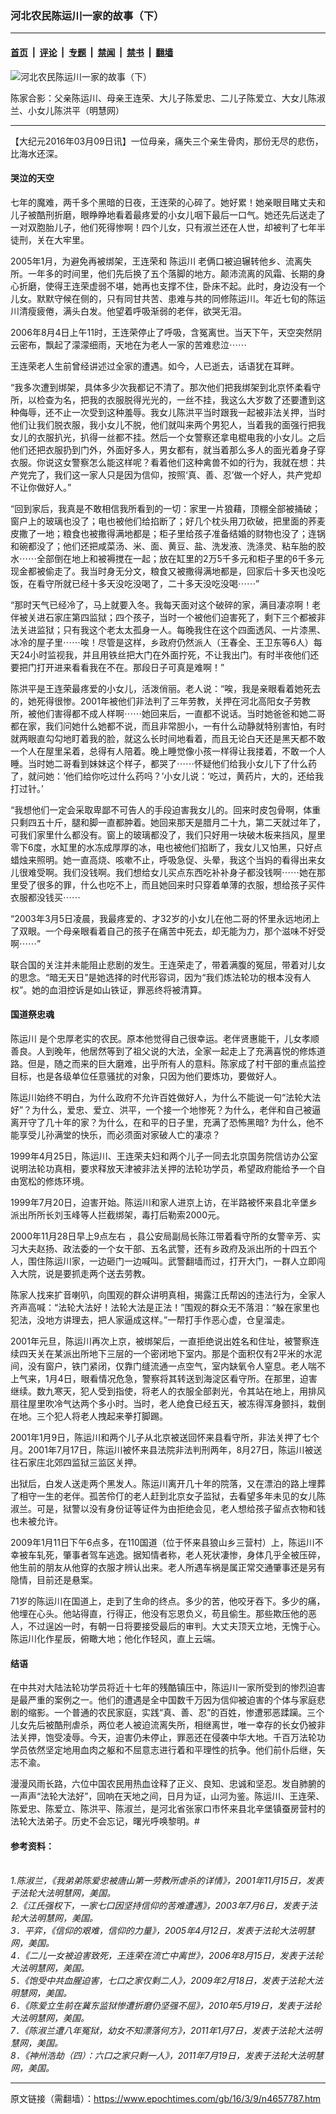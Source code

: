 ### 河北农民陈运川一家的故事（下）

---

#### [首页](../../../..?n4657787) &nbsp;|&nbsp; [评论](../../../../../epoch-comment?n4657787) &nbsp;|&nbsp; [专题](../../../../../epoch-special?n4657787) &nbsp;|&nbsp; [禁闻](../../../../../epoch-news?n4657787) &nbsp;|&nbsp; [禁书](../../../../../books?n4657787) &nbsp;|&nbsp; [翻墙](https://github.com/gfw-breaker/nogfw/blob/master/README.md?n4657787)


<div><img alt="河北农民陈运川一家的故事（下）" class="attachment-djy_600_400 size-djy_600_400 wp-post-image" src="https://i.epochtimes.com/assets/uploads/2016/03/1512041610372192-600x400.jpg"/>
<div class="caption">
 <p>
  陈家合影：父亲陈运川、母亲王连荣、大儿子陈爱忠、二儿子陈爱立、大女儿陈淑兰、小女儿陈洪平（明慧网）
 </p>
</div></div><hr/><div class="post_content" id="artbody" itemprop="articleBody">
 <!-- article content begin -->
 <p>
  【大纪元2016年03月09日讯】一位母亲，痛失三个亲生骨肉，那份无尽的悲伤，比海水还深。
 </p>
 <h4>
  哭泣的天空
 </h4>
 <p>
  七年的魔难，两千多个黑暗的日夜，王连荣的心碎了。她好累！她亲眼目睹丈夫和儿子被酷刑折磨，眼睁睁地看着最疼爱的小女儿咽下最后一口气。她还先后送走了一对双胞胎儿子，他们死得惨啊！四个儿女，只有淑兰还在人世，却被判了七年半徒刑，关在大牢里。
 </p>
 <p>
  2005年1月，为避免再被绑架，王连荣和
  <ok href="https://www.epochtimes.com/gb/tag/%E9%99%88%E8%BF%90%E5%B7%9D.html">
   陈运川
  </ok>
  老俩口被迫辗转他乡、流离失所。一年多的时间里，他们先后换了五个落脚的地方。颠沛流离的风霜、长期的身心折磨，使得王连荣虚弱不堪，她再也支撑不住，卧床不起。此时，身边没有一个儿女。默默守候在侧的，只有同甘共苦、患难与共的同修陈运川。年近七旬的陈运川清瘦疲倦，满头白发。他望着呼吸渐弱的老伴，欲哭无泪。
 </p>
 <p>
  2006年8月4日上午11时，王连荣停止了呼吸，含冤离世。当天下午，天空突然阴云密布，飘起了濛濛细雨，天地在为老人一家的苦难悲泣⋯⋯
 </p>
 <p>
  王连荣老人生前曾经讲述过全家的遭遇。如今，人已逝去，话语犹在耳畔。
 </p>
 <p>
  “我多次遭到绑架，具体多少次我都记不清了。那次他们把我绑架到北京怀柔看守所，以检查为名，把我的衣服脱得光光的，一丝不挂，我这么大岁数了还要遭到这种侮辱，还不止一次受到这种羞辱。我女儿陈洪平当时跟我一起被非法关押，当时他们让我们脱衣服，我小女儿不脱，他们就叫来两个男犯人，当着我的面强行把我女儿的衣服扒光，扒得一丝都不挂。然后一个女警察还拿电棍电我的小女儿。之后他们还把衣服扔到门外，外面好多人，男女都有，就当着那么多人的面光着身子穿衣服。你说这女警察怎么能这样呢？看着他们这种禽兽不如的行为，我就在想：共产党完了，我们这一家人只是因为信仰，按照‘真、善、忍’做一个好人，共产党却不让你做好人。”
 </p>
 <p>
  “回到家后，我真是不敢相信我所看到的一切：家里一片狼藉，顶棚全部被捅破；窗户上的玻璃也没了；电也被他们给掐断了；好几个枕头用刀砍破，把里面的荞麦皮撒了一地；粮食也被撒得满地都是；柜子里给孩子准备结婚的财物也没了；连锅和碗都没了；他们还把咸菜汤、米、面、黄豆、盐、洗发液、洗涤灵、粘车胎的胶水⋯⋯全部倒在地上和被褥搅在一起；放在缸里的2万5千多元和柜子里的6千多元现金都被偷走了。我当时身无分文，粮食又被撒得满地都是，回家后十多天也没吃饭，在看守所就已经十多天没吃没喝了，二十多天没吃没喝⋯⋯”
 </p>
 <p>
  “那时天气已经冷了，马上就要入冬。我每天面对这个破碎的家，满目凄凉啊！老伴被关进石家庄第四监狱；四个孩子，当时一个被他们迫害死了，剩下三个都被非法关进监狱；只有我这个老太太孤身一人。每晚我住在这个四面透风、一片漆黑、冰冷的屋子里⋯⋯唉！尽管是这样，乡政府仍然派人（王春全、王卫东等6人）每天24小时监视我，并且用铁丝把大门在外面拧死，不让我出门。有时半夜他们还要把门打开进来看看我在不在。那段日子可真是难啊！”
 </p>
 <p>
  陈洪平是王连荣最疼爱的小女儿，活泼俏丽。老人说：“唉，我是亲眼看着她死去的，她死得很惨。2001年被他们非法判了三年劳教，关押在河北高阳女子劳教所，被他们害得都不成人样啊⋯⋯她回来后，一直都不说话。当时她爸爸和她二哥都在家，我们问她什么她都不说，而且非常胆小，一有什么动静就特别害怕，有时就两眼直勾勾地盯着我的脸，就这么长时间地看着，而且无论白天还是黑天都不敢一个人在屋里呆着，总得有人陪着。晚上睡觉像小孩一样得让我搂着，不敢一个人睡。当时她二哥看到妹妹这个样子，都哭了⋯⋯怀疑他们给我小女儿下了什么药了，就问她：‘他们给你吃过什么药吗？’小女儿说：‘吃过，黄药片，大的，还给我打过针。’
 </p>
 <p>
  “我想他们一定会采取卑鄙不可告人的手段迫害我女儿的。回来时皮包骨啊，体重只剩四五十斤，腿和脚一直都肿着。她回来那天是腊月二十九，第二天就过年了，可我们家里什么都没有。窗上的玻璃都没了，我们只好用一块破木板来挡风，屋里零下6度，水缸里的水冻成厚厚的冰，电也被他们掐断了，我女儿又怕黑，只好点蜡烛来照明。她一直高烧、咳嗽不止，呼吸急促、头晕，我这个当妈的看得出来女儿很难受啊。我们没钱啊。我们想给女儿买点东西吃补补身子都没钱啊⋯⋯她在那里受了很多的罪，什么也吃不上，而且她回来时只穿着单薄的衣服，想给孩子买件衣服都没钱买⋯⋯
 </p>
 <p>
  “2003年3月5日凌晨，我最疼爱的、才32岁的小女儿在他二哥的怀里永远地闭上了双眼。一个母亲眼看着自己的孩子在痛苦中死去，却无能为力，那个滋味不好受啊⋯⋯”
 </p>
 <p>
  联合国的关注并未能阻止悲剧的发生。王连荣走了，带着满腹的冤屈，带着对儿女的思念。“暗无天日”是她选择的时代形容词，因为“我们炼法轮功的根本没有人权”。她的血泪控诉是如山铁证，罪恶终将被清算。
 </p>
 <h4>
  国道祭忠魂
 </h4>
 <p>
  <ok href="https://www.epochtimes.com/gb/tag/%E9%99%88%E8%BF%90%E5%B7%9D.html">
   陈运川
  </ok>
  是个忠厚老实的农民。原本他觉得自己很幸运。老伴贤惠能干，儿女孝顺善良。人到晚年，他居然等到了祖父说的大法，全家一起走上了充满喜悦的修炼道路。但是，随之而来的巨大磨难，出乎所有人的意料。陈家成了村干部的重点监控目标，也是各级单位任意骚扰的对象，只因为他们要炼功，要做好人。
 </p>
 <p>
  陈运川始终不明白，为什么政府不允许百姓做好人，为什么不能说一句“法轮大法好”？为什么，爱忠、爱立、洪平，一个接一个地惨死？为什么，老伴和自己被逼离开守了几十年的家？为什么，在和平的日子里，充满了恐怖黑暗? 为什么，他不能享受儿孙满堂的快乐，而必须面对家破人亡的凄凉？
 </p>
 <p>
  1999年4月25日，陈运川、王连荣夫妇和两个儿子一同去北京国务院信访办公室说明法轮功真相，要求释放天津被非法关押的法轮功学员，希望政府能给予一个自由宽松的修炼环境。
 </p>
 <p>
  1999年7月20日，迫害开始。陈运川和家人进京上访，在半路被怀来县北辛堡乡派出所所长刘玉峰等人拦截绑架，毒打后勒索2000元。
 </p>
 <p>
  2000年11月28日早上9点左右 ，县公安局副局长陈江带着看守所的女警辛芳、实习大夫赵扬、政法委的一个女干部、五名武警，还有乡政府及派出所的十四五个人，围住陈运川家，一边砸门一边喊叫。武警翻墙而过，打开大门，一群人立即闯入大院，说是要抓走两个送去劳教。
 </p>
 <p>
  陈家人找来扩音喇叭，向围观的群众讲明真相，揭露江氏帮凶的违法行为，全家人齐声高喊：“法轮大法好！法轮大法是正法！”围观的群众无不落泪：“躲在家里也犯法，没地方讲理去，把人家逼成这样。”一帮打手作恶心虚，仓皇溜走。
 </p>
 <p>
  2001年元旦，陈运川再次上京，被绑架后，一直拒绝说出姓名和住址，被警察连续四天关在某派出所地下三层的一个密闭地下室内。那是个面积仅有2平米的水泥间，没有窗户，铁门紧闭，仅靠门缝流通一点空气，室内缺氧令人窒息。老人喘不上气来，1月4日，眼看情况危急，警察将其转送到海淀区看守所。在那里，迫害继续。数九寒天，犯人受到指使，将老人的衣服全部剥光，令其站在地上，用排风扇往屋里吹冷气达两个多小时。当时，老人绝食已经五天，被冻得浑身颤抖，栽倒在地。三个犯人将老人拽起来拳打脚踢。
 </p>
 <p>
  2001年1月9日，陈运川和两个儿子从北京被送回怀来县看守所，非法关押了七个月。2001年7月17日，陈运川被怀来县法院非法判刑两年，8月27日，陈运川被送往石家庄北郊四监狱三监区关押。
 </p>
 <p>
  出狱后，白发人送走两个黑发人。陈运川离开几十年的院落，又在漂泊的路上埋葬了相守一生的老伴。孤苦伶仃的老人赶到北京女子监狱，去看望多年未见的女儿陈淑兰。可是，狱警以没有身份证等证件为由拒绝会见，老人想给孩子留点衣物和钱也未被允许。
 </p>
 <p>
  2009年1月11日下午6点多，在110国道（位于怀来县狼山乡三营村）上，陈运川不幸被车轧死，肇事者驾车逃逸。据知情者称，老人死状凄惨，身体几乎全被压碎，他生前的朋友从他穿的衣服才辨认出来。老人所遇车祸是属正常交通肇事还是另有隐情，目前还是悬案。
 </p>
 <p>
  71岁的陈运川在国道上，走到了生命的终点。多少的苦，他咬牙吞下。多少的痛，他埋在心头。他站得直，行得正，他没有忘恩负义，苟且偷生。那些欺压他的恶人，不过逞凶一时，有朝一日将要接受最后的审判。大丈夫顶天立地，无愧于心。陈运川化作星辰，俯瞰大地；他化作轻风，直上云端。
 </p>
 <h4>
  结语
 </h4>
 <p>
  在中共对大陆法轮功学员将近十七年的残酷镇压中，陈运川一家所受到的惨烈迫害是最严重的案例之一。他们的遭遇是全中国数千万因为信仰被迫害的个体与家庭悲剧的缩影。一个普通的农民家庭，实践“真、善、忍”的百姓，惨遭邪恶蹂躏。三个儿女先后被酷刑虐杀，两位老人被迫流离失所，相继离世，唯一幸存的长女仍被非法关押，饱受凌辱。今天，迫害仍未停止，罪恶还在侵袭中华大地。千百万法轮功学员依然坚定地用血肉之躯和不屈意志进行着和平理性的抗争。他们前仆后继，矢志不渝。
 </p>
 <p>
  漫漫风雨长路，六位中国农民用热血诠释了正义、良知、忠诚和坚忍。发自肺腑的一声声“法轮大法好”，回响在天地之间，日月为证，山河为鉴。陈运川、王连荣、陈爱忠、陈爱立、陈洪平、陈淑兰，是河北省张家口市怀来县北辛堡镇蚕房营村的法轮大法弟子。历史不会忘记，曙光呼唤黎明。#
 </p>
 <h4>
  参考资料：
 </h4>
 <p>
  <i>
   <br/>
   1.陈淑兰，《我弟弟陈爱忠被唐山第一劳教所虐杀的详情》，2001年11月15日，发表于法轮大法明慧网，美国。
   <br/>
   2.《江氏强权下，一家七口因坚持信仰的苦难遭遇》，2003年7月6日，发表于法轮大法明慧网，美国。
   <br/>
   3．平弈，《信仰的艰难，信仰的力量》，2005年4月12日，发表于法轮大法明慧网，美国。
   <br/>
   4．《二儿一女被迫害致死，王连荣在流亡中离世》，2006年8月15日，发表于法轮大法明慧网，美国。
   <br/>
   5．《饱受中共血腥迫害，七口之家仅剩二人》，2009年2月18日，发表于法轮大法明慧网，美国。
   <br/>
   6．《陈爱立生前在冀东监狱惨遭折磨仍坚强不屈》，2010年5月19日，发表于法轮大法明慧网，美国。
   <br/>
   7．《陈淑兰遭八年冤狱，幼女不知漂落何方》，2011年1月7日，发表于法轮大法明慧网，美国。
   <br/>
   8．《神州浩劫（四）：六口之家只剩一人》，2011年7月19日，发表于法轮大法明慧网，美国。
  </i>
 </p>
 <!-- article content end -->
 <div id="below_article_ad">
 </div>
</div>


---

原文链接（需翻墙）：https://www.epochtimes.com/gb/16/3/9/n4657787.htm